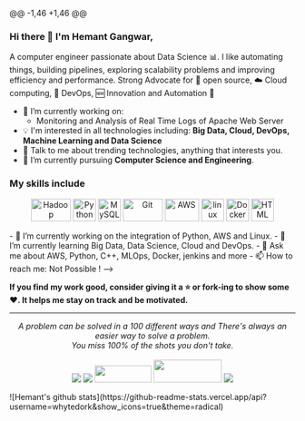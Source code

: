 
@@ -1,46 +1,46 @@
### Hi there 👋 I'm Hemant Gangwar,
A computer engineer passionate about Data Science :bar_chart:. I like automating things, building pipelines, exploring scalability problems and improving efficiency and performance. Strong Advocate for 📜 open source, :cloud: Cloud computing, 🚀 DevOps, :new: Innovation and Automation :robot: 
- 🔭 I’m currently working on:
	- Monitoring and Analysis of Real Time Logs of Apache Web Server
- :bulb: I'm interested in all technologies including: **Big Data, Cloud, DevOps, Machine Learning and Data Science**
- 💬 Talk to me about trending technologies, anything that interests you.
- 🌱 I’m currently pursuing **Computer Science and Engineering**.
### My skills include
<p align="center">
	<img title="Hadoop" alt="Hadoop" src="https://raw.githubusercontent.com/Thomas-George-T/Thomas-George-T/master/assets/hadoop.svg" width="70" height="40" />
	<img title="Python" alt="Python" src="https://raw.githubusercontent.com/Thomas-George-T/Thomas-George-T/master/assets/python.svg" width="40" height="40" />
	<img title="MySQL" alt="MySQL" src="https://raw.githubusercontent.com/Thomas-George-T/Thomas-George-T/master/assets/mysql.svg" width="40" height="40" />
	<img title="Git" alt="Git" src="https://raw.githubusercontent.com/Thomas-George-T/Thomas-George-T/master/assets/git.svg" width="70" height="40" />
	<img title="AWS" alt="AWS" src="https://raw.githubusercontent.com/Thomas-George-T/Thomas-George-T/master/assets/aws.svg" width="60" height="40" />
	<img title="linux" alt="linux" src="https://raw.githubusercontent.com/Thomas-George-T/Thomas-George-T/master/assets/linux-tux.svg" width="40" />
	<img title="Docker" alt="Docker" src="https://blog.xebialabs.com/wp-content/uploads/2019/05/docker-e1558536954364.jpg" width="40" height="40" />
	<img title="HTML" alt="HTML" src="https://upload.wikimedia.org/wikipedia/commons/thumb/6/61/HTML5_logo_and_wordmark.svg/120px-HTML5_logo_and_wordmark.svg.png" width="40" height="40" />
	
</p>
- 🔭 I’m currently working on the integration of Python, AWS and Linux.
- 🌱 I’m currently learning Big Data, Data Science, Cloud and DevOps.
- 💬 Ask me about AWS, Python, C++, MLOps, Docker, jenkins and more
- 📫 How to reach me: Not Possible !
-->
    
    
**If you find my work good, consider giving it a :star: or fork-ing to show some :heart:. It helps me stay on track and be motivated.**
<hr>
<p align="center">
   <i>A problem can be solved in a 100 different ways and There's always an easier way to solve a problem.</i>
   <br>
   <i>You miss 100% of the shots you don't take.</i>
   <br>
<br>	
<a target="_blank" href="https://www.linkedin.com/in/whytedork"><img src="https://img.shields.io/badge/-LinkedIn-0077B5?style=for-the-badge&logo=Linkedin&logoColor=white"></img></a>
<a target="_blank" href="mailto:hemantgangwar9@gmail.com"><img src="https://img.shields.io/badge/-Gmail-D14836?style=for-the-badge&logo=Gmail&logoColor=white"></img></a>
<a target="_blank" href="https://teknoboost.wordpress.com"><img src="https://juststickers.in/wp-content/uploads/2016/05/wordpress-shape-cut-badge.png" width="100" height="30"></img></a>
<a target="_blank" href="https://teknoboost.wordpress.com"><img src="https://freepngimg.com/thumb/wordpress_logo/6-2-wordpress-logo-high-quality-png.png" width="120" height="40"></img></a>
<a target="_blank" href="https://twitter.com/whytedork"><img src="https://img.shields.io/badge/-Twitter-1DA1F2?style=for-the-badge&logo=Twitter&logoColor=white"></img></a>
<br>
</p>
![Hemant's github stats](https://github-readme-stats.vercel.app/api?username=whytedork&show_icons=true&theme=radical)
